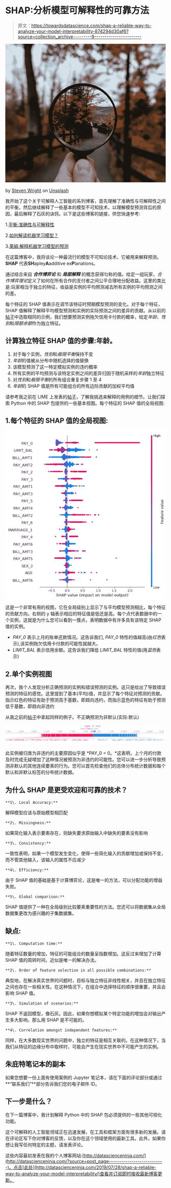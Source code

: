 # SHAP:分析模型可解释性的可靠方法

> 原文：<https://towardsdatascience.com/shap-a-reliable-way-to-analyze-your-model-interpretability-874294d30af6?source=collection_archive---------9----------------------->

![](img/3c9d2592b0dc73a9a1aabffc34b44907.png)

by [Steven Wright](https://unsplash.com/@stevenwright?utm_source=unsplash&utm_medium=referral&utm_content=creditCopyText) on [Unsplash](https://unsplash.com/search/photos/magnifying-glass?utm_source=unsplash&utm_medium=referral&utm_content=creditCopyText)

我开始了这个关于可解释人工智能的系列博客，首先理解了准确性与可解释性之间的平衡，然后继续解释了一些基本的模型不可知技术，以理解模型预测背后的原因，最后解释了石灰的诀窍。以下是这些博客的链接，供您快速参考:

1.[平衡:准确性与可解释性](http://datascienceninja.com/2019/07/01/the-balance-accuracy-vs-interpretability/)

2.[如何解读机器学习模型？](http://datascienceninja.com/2019/07/10/how-to-interpret-machine-learning-models/)

3.[莱姆:解释机器学习模型的预测](http://datascienceninja.com/2019/07/10/lime-explaining-predictions-of-machine-learning-models-1-2/)

在这篇博客中，我将谈论一种最流行的模型不可知论技术，它被用来解释预测。 **SHAP** 代表**SH**apley**A**additive ex**P**lanations。

通过结合来自 ***合作博弈论*** 和 ***局部解释*** 的概念获得匀称的值。给定一组玩家，*合作博弈理论*定义了如何在所有合作的支付者之间公平合理地分配收益。这里的类比是:玩家相当于独立的特征，收益是实例的平均预测减去所有实例的平均预测之间的差。

每个特征的 SHAP 值表示在调节该特征时预期模型预测的变化。对于每个特征，SHAP 值解释了解释平均模型预测和实例的实际预测之间的差异的贡献。从以前的[帖子](http://datascienceninja.com/2019/07/10/lime-explaining-predictions-of-machine-learning-models-1-2/)中选取相同的示例，我们想要预测实例拖欠信用卡付款的概率，给定*年龄*、*性别*和*限额余额*作为独立特征。

## 计算独立特征 SHAP 值的步骤:年龄。

1.  对于每个实例，*性别*和*极限平衡*保持不变
2.  *年龄*的值被从分布中随机选择的值替换
3.  该模型预测了这一特定模拟实例的违约概率
4.  所有实例的平均预测与该特定实例之间的差异归因于随机采样的*年龄*独立特征
5.  对*性别*和*极限平衡*的所有组合重复步骤 1 至 4
6.  *年龄*的 SHAP 值是所有可能组合的所有边际贡献的加权平均值

请参考我之前在 LIME 上发表的[帖子](http://datascienceninja.com/2019/07/10/lime-explaining-predictions-of-machine-learning-models-1-2/)，了解我挑选来解释的用例的细节。让我们探索 Python 中的 SHAP 包提供的一些基本视图。每个特征的 SHAP 值的全局视图:

## 1.每个特征的 SHAP 值的全局视图:

![](img/63aeccb5582e9971be8f411256d02f6a.png)

这是一个非常有用的视图，它在全局级别上显示了与平均模型预测相比，每个特征的贡献方向。右侧的 y 轴表示相应的特征值是低还是高。每个点代表数据中的一个实例，这就是为什么您可以看到一簇点，表明数据中有许多具有该特定 SHAP 值的实例。

*   *PAY_0* 表示上月的账单还款情况。这告诉我们, *PAY_0* 特性的值越高(由*红色*表示),该实例拖欠信用卡付款的可能性就越大。
*   *LIMIT_BAL* 表示信用余额。这告诉我们降低 *LIMIT_BAL* 特性的值(用*蓝色*表示)

## 2.单个实例视图

再次，我个人发现分析正确预测的实例和错误预测的实例。这只是给出了导致错误预测的特征的感觉。这里提到了基本(平均)值，并显示了每个特征对预测的贡献。指示红色的特征有助于预测高于基数，即趋向违约，而指示蓝色的特征有助于预测低于基数，即趋向非违约

从我之前的[帖子](http://datascienceninja.com/2019/07/10/lime-explaining-predictions-of-machine-learning-models-1-2/)中拿起同样的例子。不正确预测为非默认(实际:默认)

![](img/6ee7322027e74471a21502630460bfa5.png)

此实例被归类为非违约的主要原因似乎是 *PAY_0 = 0。*这表明，上个月的付款及时完成无疑增加了这种情况被预测为非违约的可能性。您可以进一步分析导致预测非默认的其他连续要素的行为。您可以首先检查他们的总体分布统计数据和每个默认和非默认标签的分布统计数据。

## 为什么 SHAP 是更受欢迎和可靠的技术？

```
**1\. Local Accuracy:**
```

解释模型应该与原始模型相匹配

```
**2\. Missingness:**
```

如果简化输入表示要素存在，则缺失要求原始输入中缺失的要素没有影响

```
**3\. Consistency:**
```

一致性表明，如果一个模型发生变化，使得一些简化输入的贡献增加或保持不变，而不管其他输入，该输入的属性不应减少

```
**4\. Efficiency:**
```

由于 SHAP 值的基础是基于计算博弈论，这是唯一的方法，可以分配功能的增益失败。

```
**5\. Global comparison:**
```

SHAP 值提供了一种在全局级别比较要素重要性的方法。您还可以将数据集从全局数据集更改为感兴趣的子集数据集。

## 缺点:

```
**1\. Computation time:**
```

随着特征数量的增加，特征的可能组合的数量呈指数增加。这反过来增加了计算 SHAP 值的周转时间，近似是唯一的解决办法。

```
**2\. Order of feature selection in all possible combinations:**
```

典型地，在解决真实世界的问题时，目标与独立特征非线性相关，并且在独立特征之间也存在一些相关性。在这种情况下，在组合中选择特征的顺序很重要，并且会影响 SHAP 值。

```
**3\. Simulation of scenarios:**
```

SHAP 不返回模型，像石灰。因此，如果你想模拟某个特定功能的增加会对输出产生多大影响，那么用 SHAP 是不可能的。

```
**4\. Correlation amongst independent features:**
```

同样，在大多数现实世界的问题中，独立的特征是相互关联的。在这种情况下，当我们从特征的边缘分布中取样时，可能会产生在现实世界中不可能产生的实例。

## 朱庇特笔记本的副本

如果您想要一份上面有使用案例的 Jupyter 笔记本，请在下面的评论部分或通过**“联系我们”**部分告诉我们您的电子邮件 ID。

## 下一步是什么？

在下一篇博客中，我计划解释 Python 中的 SHAP 包必须提供的一些其他可视化功能。

这个可解释的人工智能领域正在迅速发展，在工具和框架方面有很多新的发展。请在评论区写下你对博客的反馈，以及你在这个领域使用的最新工具。此外，如果你想让我写任何特定的主题，请发表评论。

这些内容最初发表在我的个人博客网站:[http://datascienceninja.com/](http://datascienceninja.com/?source=post_page---------------------------)。点击[此处](http://datascienceninja.com/2019/07/28/shap-a-reliable-way-to-analyze-your-model-interpretability/)查看并订阅即时接收最新博客更新。